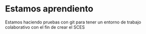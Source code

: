 # Estamos aprendiento 
Estamos haciendo pruebas con git para tener un entorno de trabajo colaborativo con el fin de crear el SCES

